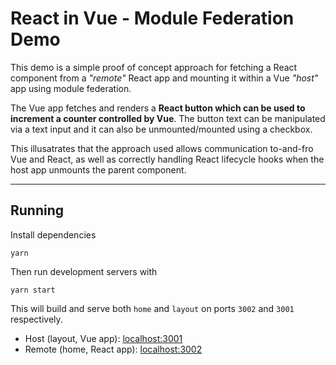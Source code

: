 # React in Vue - Module Federation Demo

This demo is a simple proof of concept approach for fetching a React component from a _"remote"_ React app and mounting it within a Vue _"host"_ app using module federation.

The Vue app fetches and renders a **React button which can be used to increment a counter controlled by Vue**. The button text can be manipulated via a text input and it can also be unmounted/mounted using a checkbox.

This illusatrates that the approach used allows communication to-and-fro Vue and React, as well as correctly handling React lifecycle hooks when the host app unmounts the parent component.

---

## Running

Install dependencies

`yarn`

Then run development servers with

`yarn start`

This will build and serve both `home` and `layout` on ports `3002` and `3001` respectively.

- Host (layout, Vue app): [localhost:3001](http://localhost:3001/)
- Remote (home, React app): [localhost:3002](http://localhost:3002/)
